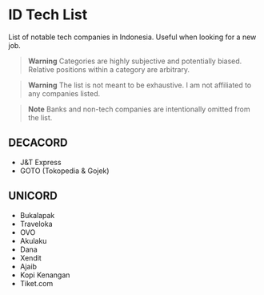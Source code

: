 # ID Tech List

List of notable tech companies in Indonesia. Useful when looking for a new job.

> **Warning**
> Categories are highly subjective and potentially biased. Relative positions within a category are arbitrary.

> **Warning**
> The list is not meant to be exhaustive. I am not affiliated to any companies listed.

> **Note**
> Banks and non-tech companies are intentionally omitted from the list.

## DECACORD

- J&T Express
- GOTO (Tokopedia & Gojek)

## UNICORD

- Bukalapak
- Traveloka
- OVO
- Akulaku
- Dana
- Xendit
- Ajaib
- Kopi Kenangan
- Tiket.com
